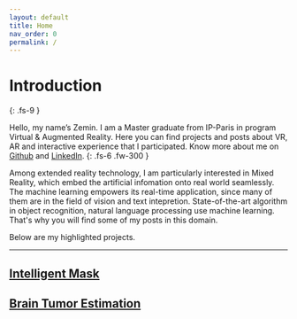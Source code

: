 ```yaml
---
layout: default
title: Home
nav_order: 0
permalink: /
---
```


# Introduction
{: .fs-9 }

Hello, my name’s Zemin. I am a Master graduate from IP-Paris in program Virtual & Augmented Reality. Here you can find projects and posts about VR, AR and interactive experience that I participated. Know more about me on [Github](https://github.com/zemin-xu) and [LinkedIn](https://www.linkedin.com/in/zemin-xu/).
{: .fs-6 .fw-300 }

Among extended reality technology, I am particularly interested in Mixed Reality, which embed the artificial infomation onto real world seamlessly. The machine learning empowers its real-time application, since many of them are in the field of vision and text intepretion. State-of-the-art algorithm in object recognition, natural language processing use machine learning. That's why you will find some of my posts in this domain.

Below are my highlighted projects.

---

## [Intelligent Mask](docs/extended-reality/intelligent-mask.html)

## [Brain Tumor Estimation](docs/extended-reality/brain-tumor-estimation.html)
